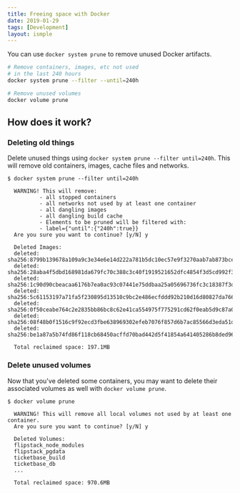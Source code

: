 ```yaml
---
title: Freeing space with Docker
date: 2019-01-29
tags: [Development]
layout: ismple
---
```


You can use `docker system prune` to remove unused Docker artifacts.

```bash
# Remove containers, images, etc not used
# in the last 240 hours
docker system prune --filter --until=240h
```

```bash
# Remove unused volumes
docker volume prune
```

## How does it work?

### Deleting old things

Delete unused things using `docker system prune --filter until=240h`. This will remove old containers, images, cache files and networks.

```
$ docker system prune --filter until=240h

  WARNING! This will remove:
          - all stopped containers
          - all networks not used by at least one container
          - all dangling images
          - all dangling build cache
          - Elements to be pruned will be filtered with:
          - label={"until":{"240h":true}}
  Are you sure you want to continue? [y/N] y

  Deleted Images:
  deleted: sha256:8799b139678a109a9c3e34e6e14d222a781b5dc10ec57e9f3270aab7ab873bce
  deleted: sha256:28aba4f5dbd168981da679fc70c388c3c40f1919521652dfc4854f3d5cd992f3
  deleted: sha256:1c90d90cbeacaa6176b7ea0ac93c07441e75ddbaa25a05696736fc3c18387f3d
  deleted: sha256:5c61153197a71fa5f230895d13510c9bc2e486ecfddd92b210d16d80827da766
  deleted: sha256:0f50ceabe764c2e2835bb86bc8c62e41ca554975f775291cd62f0eab5d9c87a0
  deleted: sha256:08f48b0f1516c9f92ecd3fbe638969302efeb7076f857d6b7ac85566d3eda51d
  deleted: sha256:be1a87a5b74fd86f118cb68450acffd70bad442d5f41854a641405286b8ded96

  Total reclaimed space: 197.1MB
```

### Delete unused volumes

Now that you've deleted some containers, you may want to delete their associated volumes as well with `docker volume prune`.

```
$ docker volume prune

  WARNING! This will remove all local volumes not used by at least one container.
  Are you sure you want to continue? [y/N] y

  Deleted Volumes:
  flipstack_node_modules
  flipstack_pgdata
  ticketbase_build
  ticketbase_db
  ...

  Total reclaimed space: 970.6MB
```
